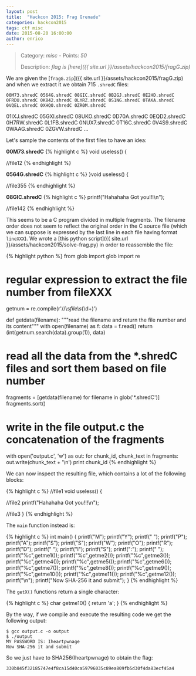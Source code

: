```yaml
---
layout: post
title:  "Hackcon 2015: Frag Grenade"
categories: hackcon2015
tags: ctf misc
date: 2015-08-20 16:00:00
author: enrico
---
```


> Category: *misc* - Points: *50*
>
> Description: *flag is [here]({{ site.url }}/assets/hackcon2015/fragG.zip)*

We are given the [`fragG.zip`]({{ site.url }}/assets/hackcon2015/fragG.zip) and when we extract it we obtain 715 `.shredC` files:

    00M73.shredC 0564G.shredC 08GIC.shredC 0B2GJ.shredC 0E2HD.shredC 0FRDU.shredC 0K842.shredC 0LYRZ.shredC 0S1NG.shredC 0TAKA.shredC 0VQEL.shredC 0XHQ0.shredC 0ZR0M.shredC
01IXJ.shredC 05GXI.shredC 08UKO.shredC 0D70A.shredC 0EQD2.shredC 0H7RW.shredC 0L1FB.shredC 0NUX7.shredC 0T16C.shredC 0V4S9.shredC 0WAAG.shredC 0ZGVW.shredC ...

Let's sample the contents of the first files to have an idea:

**00M73.shredC**
{% highlight c %}
void useless() {

//file12
{% endhighlight %}

**0564G.shredC**
{% highlight c %}
}void useless() {

//file355
{% endhighlight %}

**08GIC.shredC**
{% highlight c %}
    printf("Hahahaha Got you!!!\n");

//file142
{% endhighlight %}

This seems to be a C program divided in multiple fragments. The filename order does not seem to reflect the original order in the C source file (which we can suppose is expressed by the last line in each file having format `lineXXX`). We wrote a [this python script]({{ site.url }}/assets/hackcon2015/solve-frag.py) in order to reassemble the file:

{% highlight python %}
from glob import glob
import re

# regular expression to extract the file number from fileXXX
getnum = re.compile(r'//\s*file\s*(\d+)')

def getdata(filename):
    """read the filename and return the file number and its content"""
    with open(filename) as f:
        data = f.read()
        return (int(getnum.search(data).group(1)), data)

# read all the data from the *.shredC files and sort them based on file number
fragments = [getdata(filename) for filename in glob('*.shredC')]
fragments.sort()

# write in the file output.c the concatenation of the fragments
with open('output.c', 'w') as out:
    for chunk_id, chunk_text in fragments:
        out.write(chunk_text + '\n')
        print chunk_id
{% endhighlight %}

We can now inspect the resulting file, which contains a lot of the following blocks:

{% highlight c %}
//file1
void useless() {

//file2
	printf("Hahahaha Got you!!!\n");

//file3
}
{% endhighlight %}

The `main` function instead is:

{% highlight c %}
int main() {
	printf("M");
	printf("Y");
	printf(" ");
	printf("P");
	printf("A");
	printf("S");
	printf("S");
	printf("W");
	printf("O");
	printf("R");
	printf("D");
	printf(" ");
	printf("I");
	printf("S");
	printf(":");
	printf(" ");
	printf("%c",getme1());
	printf("%c",getme2());
	printf("%c",getme3());
	printf("%c",getme4());
	printf("%c",getme5());
	printf("%c",getme6());
	printf("%c",getme7());
	printf("%c",getme8());
	printf("%c",getme9());
	printf("%c",getme10());
	printf("%c",getme11());
	printf("%c",getme12());
	printf("\n");
	printf("Now SHA-256 it and submit");
}
{% endhighlight %}

The `getX()` functions return a single character:

{% highlight c %}
char getme10() {
	return 'a';
}
{% endhighlight %}

By the way, if we compile and execute the resulting code we get the following output:

    $ gcc output.c -o output
    $ ./output
    MY PASSWORD IS: Iheartpwnage
    Now SHA-256 it and submit

So we just have to SHA256(Iheartpwnage) to obtain the flag:

    330b845f32185747e4f8ca15d40ca59796035c89ea809fb5d30f4da83ecf45a4

